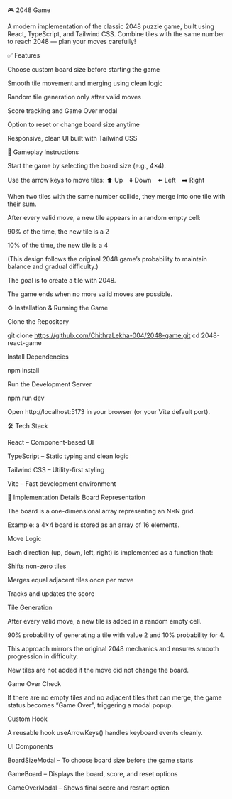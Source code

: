 🎮 2048 Game

A modern implementation of the classic 2048 puzzle game, built using React, TypeScript, and Tailwind CSS.
Combine tiles with the same number to reach 2048 — plan your moves carefully!

✅ Features

Choose custom board size before starting the game

Smooth tile movement and merging using clean logic

Random tile generation only after valid moves

Score tracking and Game Over modal

Option to reset or change board size anytime

Responsive, clean UI built with Tailwind CSS

🧩 Gameplay Instructions

Start the game by selecting the board size (e.g., 4×4).

Use the arrow keys to move tiles:
⬆️ Up ⬇️ Down ⬅️ Left ➡️ Right

When two tiles with the same number collide, they merge into one tile with their sum.

After every valid move, a new tile appears in a random empty cell:

90% of the time, the new tile is a 2

10% of the time, the new tile is a 4

(This design follows the original 2048 game’s probability to maintain balance and gradual difficulty.)

The goal is to create a tile with 2048.

The game ends when no more valid moves are possible.

⚙️ Installation & Running the Game

Clone the Repository

git clone https://github.com/ChithraLekha-004/2048-game.git
cd 2048-react-game


Install Dependencies

npm install


Run the Development Server

npm run dev


Open http://localhost:5173
 in your browser (or your Vite default port).

🛠️ Tech Stack

React – Component-based UI

TypeScript – Static typing and clean logic

Tailwind CSS – Utility-first styling

Vite – Fast development environment

📝 Implementation Details
Board Representation

The board is a one-dimensional array representing an N×N grid.

Example: a 4×4 board is stored as an array of 16 elements.

Move Logic

Each direction (up, down, left, right) is implemented as a function that:

Shifts non-zero tiles

Merges equal adjacent tiles once per move

Tracks and updates the score

Tile Generation

After every valid move, a new tile is added in a random empty cell.

90% probability of generating a tile with value 2 and 10% probability for 4.

This approach mirrors the original 2048 mechanics and ensures smooth progression in difficulty.

New tiles are not added if the move did not change the board.

Game Over Check

If there are no empty tiles and no adjacent tiles that can merge,
the game status becomes “Game Over”, triggering a modal popup.

Custom Hook

A reusable hook useArrowKeys() handles keyboard events cleanly.

UI Components

BoardSizeModal – To choose board size before the game starts

GameBoard – Displays the board, score, and reset options

GameOverModal – Shows final score and restart option